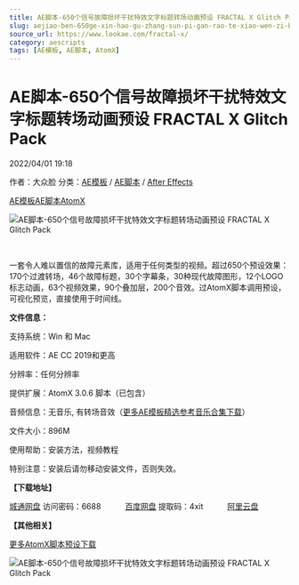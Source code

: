 ```yaml
---
title: AE脚本-650个信号故障损坏干扰特效文字标题转场动画预设 FRACTAL X Glitch Pack
slug: aejiao-ben-650ge-xin-hao-gu-zhang-sun-pi-gan-rao-te-xiao-wen-zi-biao-ti-zhuan-chang-dong-hua-yu-she-fractal-x-glitch-pack
source_url: https://www.lookae.com/fractal-x/
category: aescripts
tags: [AE模板, AE脚本, AtomX]
---
```

# AE脚本-650个信号故障损坏干扰特效文字标题转场动画预设 FRACTAL X Glitch Pack

2022/04/01 19:18

作者：大众脸
分类：[AE模板](https://www.lookae.com/after-effects/other-after-effects/) / [AE脚本](https://www.lookae.com/after-effects/aescripts/) / [After Effects](https://www.lookae.com/after-effects/)

[AE模板](https://www.lookae.com/tag/ae%e6%a8%a1%e6%9d%bf/)[AE脚本](https://www.lookae.com/tag/ae%e8%84%9a%e6%9c%ac/)[AtomX](https://www.lookae.com/tag/atomx/)

![AE脚本-650个信号故障损坏干扰特效文字标题转场动画预设 FRACTAL X Glitch Pack](https://www.lookae.com/wp-content/uploads/2022/04/36865814.jpg "AE脚本-650个信号故障损坏干扰特效文字标题转场动画预设 FRACTAL X Glitch Pack-LookAE.com")

[﻿﻿﻿](https://cloud.video.taobao.com//play/u/705956171/p/1/e/6/t/1/354162846477.mp4)

一套令人难以置信的故障元素库，适用于任何类型的视频。超过650个预设效果：170个过渡转场，46个故障标题，30个字幕条，30种现代故障图形，12个LOGO标志动画，63个视频效果，90个叠加层，200个音效。过AtomX脚本调用预设，可视化预览，直接使用于时间线。

**文件信息：**

支持系统：Win 和 Mac

适用软件：AE CC 2019和更高

分辨率：任何分辨率

提供扩展：AtomX 3.0.6 脚本（已包含）

音频信息：无音乐, 有转场音效（[更多AE模板精选参考音乐合集下载](https://item.taobao.com/item.htm?spm=a1z10.1.w4004-2793089344.4.MUvxbV&id=37289930486)）

文件大小：896M

使用帮助：安装方法，视频教程

特别注意：安装后请勿移动安装文件，否则失效。

**【下载地址】**

[城通网盘](https://url70.ctfile.com/f/2827370-562430438-d68853) 访问密码：6688           [百度网盘](https://pan.baidu.com/s/1T7xctjFci9mgHnQkKUmc8w?pwd=4xit) 提取码：4xit           [阿里云盘](https://www.aliyundrive.com/s/98m75yRHEFS)

**【其他相关】**

[更多AtomX脚本预设下载](https://www.lookae.com/tag/atomx/)

![AE脚本-650个信号故障损坏干扰特效文字标题转场动画预设 FRACTAL X Glitch Pack](https://img.alicdn.com/imgextra/i4/705956171/O1CN01wddHpF1vSMrl5aDxc_!!705956171.jpg "AE脚本-650个信号故障损坏干扰特效文字标题转场动画预设 FRACTAL X Glitch Pack-LookAE.com")

